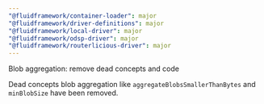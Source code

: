 ```yaml
---
"@fluidframework/container-loader": major
"@fluidframework/driver-definitions": major
"@fluidframework/local-driver": major
"@fluidframework/odsp-driver": major
"@fluidframework/routerlicious-driver": major
---
```


Blob aggregation: remove dead concepts and code

Dead concepts blob aggregation like `aggregateBlobsSmallerThanBytes` and `minBlobSize` have been removed.
